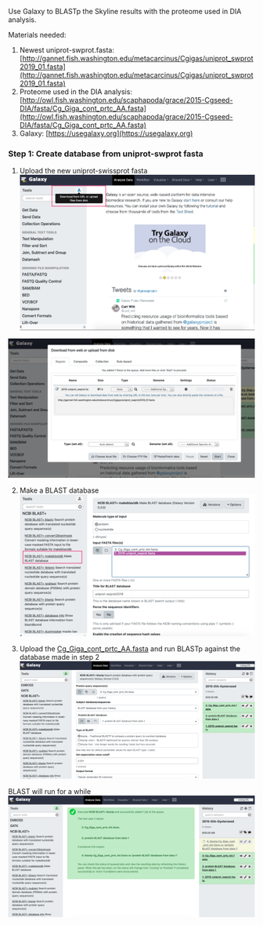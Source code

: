 Use Galaxy to BLASTp the Skyline results with the proteome used in DIA analysis. 

Materials needed:   
1. Newest uniprot-swprot.fasta: [http://gannet.fish.washington.edu/metacarcinus/Cgigas/uniprot_swprot2019_01.fasta](http://gannet.fish.washington.edu/metacarcinus/Cgigas/uniprot_swprot2019_01.fasta)
2. Proteome used in the DIA analysis: [http://owl.fish.washington.edu/scaphapoda/grace/2015-Cgseed-DIA/fasta/Cg_Giga_cont_prtc_AA.fasta](http://owl.fish.washington.edu/scaphapoda/grace/2015-Cgseed-DIA/fasta/Cg_Giga_cont_prtc_AA.fasta)
3. Galaxy: [https://usegalaxy.org](https://usegalaxy.org)

### Step 1: Create database from uniprot-swprot fasta
1. Upload the new uniprot-swissprot fasta    
![img](https://github.com/RobertsLab/project-pacific.oyster-larvae/blob/master/DIA_2015/images/Galaxy-images/001_Galaxy-upload.png)

![img](https://github.com/RobertsLab/project-pacific.oyster-larvae/blob/master/DIA_2015/images/Galaxy-images/002-Galaxy-uploadfasta.png)

2. Make a BLAST database      
![img](https://github.com/RobertsLab/project-pacific.oyster-larvae/blob/master/DIA_2015/images/Galaxy-images/003-Galaxy-make-blastdb.png)   

3. Upload the [Cg_Giga_cont_prtc_AA.fasta](http://owl.fish.washington.edu/scaphapoda/grace/2015-Cgseed-DIA/fasta/Cg_Giga_cont_prtc_AA.fasta) and run BLASTp against the database made in step 2    
![img](https://github.com/RobertsLab/project-pacific.oyster-larvae/blob/master/DIA_2015/images/Galaxy-images/01-Galaxy-startBLASTp.png)

BLAST will run for a while     
![img](https://github.com/RobertsLab/project-pacific.oyster-larvae/blob/master/DIA_2015/images/Galaxy-images/02-Galaxy-running-BLASTp.png)    
